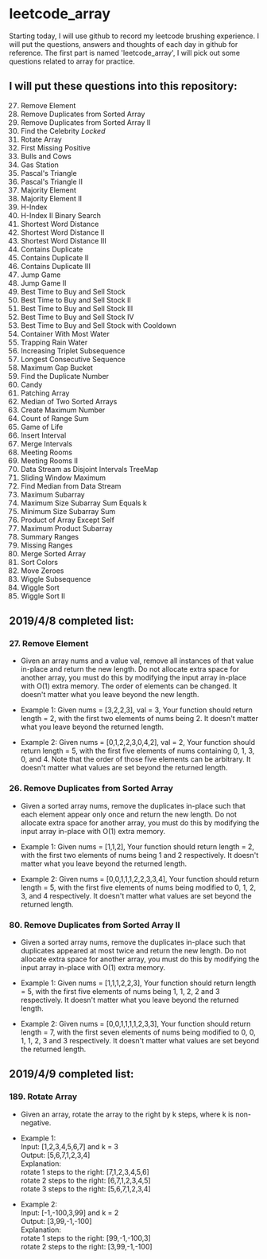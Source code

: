 # leetcode_array 
Starting today, I will use github to record my leetcode brushing experience. I will put the questions, answers and thoughts of each day in github for reference.
The first part is named 'leetcode_array', I will pick out some questions related to array for practice.
## I will put these questions into this repository:
27.	Remove Element  	
26.	Remove Duplicates from Sorted Array  	
80.	Remove Duplicates from Sorted Array II  	
277.	Find the Celebrity  	*Locked*
189.	Rotate Array  	
41.	First Missing Positive  	
299.	Bulls and Cows  	
134.	Gas Station  	
118.	Pascal's Triangle  
119.	Pascal's Triangle II  
169.	Majority Element  
229.	Majority Element II  
274.	H-Index  	
275.	H-Index II	Binary Search  
243.	Shortest Word Distance  	
244.	Shortest Word Distance II  	
245.	Shortest Word Distance III  	
217.	Contains Duplicate  	
219.	Contains Duplicate II  
220.	Contains Duplicate III  
55.	Jump Game  	
45.	Jump Game II  	
121.	Best Time to Buy and Sell Stock  	
122.	Best Time to Buy and Sell Stock II  	
123.	Best Time to Buy and Sell Stock III  	
188.	Best Time to Buy and Sell Stock IV  	
309.	Best Time to Buy and Sell Stock with Cooldown  	
11.	Container With Most Water  	
42.	Trapping Rain Water  	
334.	Increasing Triplet Subsequence  	
128.	Longest Consecutive Sequence  	
164.	Maximum Gap	Bucket  
287.	Find the Duplicate Number  	
135.	Candy  
330.	Patching Array  
4.	Median of Two Sorted Arrays  	
321.	Create Maximum Number  
327.	Count of Range Sum  
289.	Game of Life  			
57.	Insert Interval  	
56.	Merge Intervals  	
252.	Meeting Rooms  	
253.	Meeting Rooms II  	
352.	Data Stream as Disjoint Intervals	TreeMap  	
239.	Sliding Window Maximum  	
295.	Find Median from Data Stream  	
53.	Maximum Subarray  	
325.	Maximum Size Subarray Sum Equals k  	
209.	Minimum Size Subarray Sum  	
238.	Product of Array Except Self  	
152.	Maximum Product Subarray  	
228.	Summary Ranges  	
163.	Missing Ranges  	
88.	Merge Sorted Array  	
75.	Sort Colors  	
283.	Move Zeroes  	
376.	Wiggle Subsequence  	
280.	Wiggle Sort  	
324.	Wiggle Sort II  

## 2019/4/8 completed list:
### 27.	Remove Element
- Given an array nums and a value val, remove all instances of that value in-place and return the new length.
Do not allocate extra space for another array, you must do this by modifying the input array in-place with O(1) extra memory.
The order of elements can be changed. It doesn't matter what you leave beyond the new length.

- Example 1:
Given nums = [3,2,2,3], val = 3,
Your function should return length = 2, with the first two elements of nums being 2.
It doesn't matter what you leave beyond the returned length.

- Example 2:
Given nums = [0,1,2,2,3,0,4,2], val = 2,
Your function should return length = 5, with the first five elements of nums containing 0, 1, 3, 0, and 4.
Note that the order of those five elements can be arbitrary.
It doesn't matter what values are set beyond the returned length.

### 26.	Remove Duplicates from Sorted Array
- Given a sorted array nums, remove the duplicates in-place such that each element appear only once and return the new length.
Do not allocate extra space for another array, you must do this by modifying the input array in-place with O(1) extra memory.

- Example 1:
Given nums = [1,1,2],
Your function should return length = 2, with the first two elements of nums being 1 and 2 respectively.
It doesn't matter what you leave beyond the returned length.

- Example 2:
Given nums = [0,0,1,1,1,2,2,3,3,4],
Your function should return length = 5, with the first five elements of nums being modified to 0, 1, 2, 3, and 4 respectively.
It doesn't matter what values are set beyond the returned length.

### 80.	Remove Duplicates from Sorted Array II
- Given a sorted array nums, remove the duplicates in-place such that duplicates appeared at most twice and return the new length.
Do not allocate extra space for another array, you must do this by modifying the input array in-place with O(1) extra memory.

- Example 1:
Given nums = [1,1,1,2,2,3],
Your function should return length = 5, with the first five elements of nums being 1, 1, 2, 2 and 3 respectively.
It doesn't matter what you leave beyond the returned length.

- Example 2:
Given nums = [0,0,1,1,1,1,2,3,3],
Your function should return length = 7, with the first seven elements of nums being modified to 0, 0, 1, 1, 2, 3 and 3 respectively.
It doesn't matter what values are set beyond the returned length.

## 2019/4/9 completed list:
### 189.	Rotate Array
- Given an array, rotate the array to the right by k steps, where k is non-negative.

- Example 1:  
Input: [1,2,3,4,5,6,7] and k = 3  
Output: [5,6,7,1,2,3,4]  
Explanation:  
rotate 1 steps to the right: [7,1,2,3,4,5,6]  
rotate 2 steps to the right: [6,7,1,2,3,4,5]  
rotate 3 steps to the right: [5,6,7,1,2,3,4]  

- Example 2:  
Input: [-1,-100,3,99] and k = 2  
Output: [3,99,-1,-100]  
Explanation:   
rotate 1 steps to the right: [99,-1,-100,3]  
rotate 2 steps to the right: [3,99,-1,-100]  
